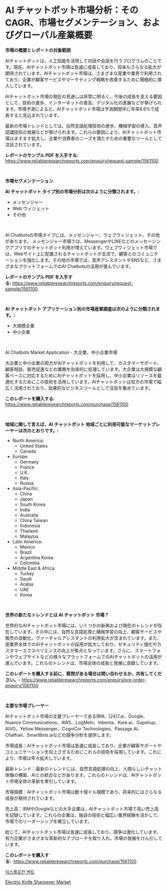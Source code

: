 <p><h1>AI チャットボット市場分析：そのCAGR、市場セグメンテーション、およびグローバル産業概要</h1></p><p><strong>市場の概要とレポートの対象範囲</strong></p>
<p><p>AIチャットボットは、人工知能を活用して対話や会話を行うプログラムのことです。現在、AIチャットボット市場は急速に成長しており、将来もさらなる拡大が期待されています。AIチャットボット市場は、さまざまな産業や業界で利用されており、企業が顧客サービスやマーケティング戦略を改善するために積極的に導入しています。</p><p>AIチャットボット市場の現在の見通しは非常に明るく、今後の成長を支える要因として、技術の進歩、インターネットの普及、デジタル化の進展などが挙げられます。市場予測によると、AIチャットボット市場は予測期間中に年率8.6%で成長すると見込まれています。</p><p>最新の市場トレンドとしては、自然言語処理技術の進歩、機械学習の導入、音声認識技術の発展などが挙げられます。これらの要因により、AIチャットボット市場はますます拡大し、企業や消費者のニーズを満たすための重要なツールとして注目されています。</p></p>
<p><strong>レポートのサンプル PDF を入手する:</strong> <a href="https://www.reliableresearchreports.com/enquiry/request-sample/1561100">https://www.reliableresearchreports.com/enquiry/request-sample/1561100</a></p>
<p>&nbsp;</p>
<p><strong>市場セグメンテーション</strong></p>
<p><strong>AI チャットボット タイプ別の市場分析は次のように分類されます。:</strong></p>
<p><ul><li>メッセンジャー</li><li>Web ウィジェット</li><li>その他</li></ul></p>
<p>&nbsp;</p>
<p><p>AI Chatbotsの市場タイプには、メッセンジャー、ウェブウィジェット、その他があります。 メッセンジャー市場では、MessengerやLINEなどのメッセージングアプリでのチャットボット利用が増えています。ウェブウィジェット市場では、Webサイト上に配置されるチャットボットが主流で、顧客とのコミュニケーションを強化します。その他の市場では、音声アシスタントやSNSなど、さまざまなプラットフォームでのAI Chatbotsの活用が進んでいます。</p></p>
<p><strong>レポートのサンプル PDF を入手する:</strong>&nbsp;<a href="https://www.reliableresearchreports.com/enquiry/request-sample/1561100">https://www.reliableresearchreports.com/enquiry/request-sample/1561100</a></p>
<p>&nbsp;</p>
<p><strong> AI チャットボット アプリケーション別の市場産業調査は次のように分類されます。:</strong></p>
<p><ul><li>大規模企業</li><li>中小企業</li></ul></p>
<p>&nbsp;</p>
<p><p>AI Chatbots Market Application - 大企業、中小企業市場</p><p>大企業と中小企業の両方がAIチャットボットを利用して、カスタマーサポート、顧客相談、販売促進などの業務を効率的に処理しています。大企業は大規模な顧客ベースに対応するためにAIチャットボットを採用し、中小企業はリソースを最適化するためにこの技術を活用しています。AIチャットボットは双方の市場で幅広く活用されており、効果的なビジネスツールとして注目を集めています。</p></p>
<p><strong>このレポートを購入する:</strong>&nbsp; <a href="https://www.reliableresearchreports.com/purchase/1561100">https://www.reliableresearchreports.com/purchase/1561100</a></p>
<p>&nbsp;</p>
<p><strong>地域に関して言えば、AI チャットボット 地域ごとに利用可能なマーケットプレーヤーは次のとおりです。:</strong></p>
<p><ul>
    <li>
        North America:
        <ul>
            <li>United States</li>
            <li>Canada</li>
        </ul>
    </li>
    <li>
        Europe:
        <ul>
            <li>Germany</li>
            <li>France</li>
            <li>U.K.</li>
            <li>Italy</li>
            <li>Russia</li>
        </ul>
    </li>
    <li>
        Asia-Pacific:
        <ul>
            <li>China</li>
            <li>Japan</li>
            <li>South Korea</li>
            <li>India</li>
            <li>Australia</li>
            <li>China Taiwan</li>
            <li>Indonesia</li>
            <li>Thailand</li>
            <li>Malaysia</li>
        </ul>
    </li>
    <li>
        Latin America:
        <ul>
            <li>Mexico</li>
            <li>Brazil</li>
            <li>Argentina Korea</li>
            <li>Colombia</li>
        </ul>
    </li>
    <li>
        Middle East & Africa:
        <ul>
            <li>Turkey</li>
            <li>Saudi</li>
            <li>Arabia</li>
            <li>UAE</li>
            <li>Korea</li>
        </ul>
    </li>
    </ul></p>
<p>&nbsp;</p>
<p><strong>世界の新たなトレンドとは AI チャットボット 市場？</strong></p>
<p><p>世界的なAIチャットボット市場には、いくつかの新興および現在のトレンドが存在しています。その中には、自然な言語処理と機械学習の向上、顧客サービスや販売の自動化、ヴァーチャルアシスタントの利用拡大が含まれています。また、産業界全体でのAIチャットボットの採用が拡大しており、セキュリティ強化やカスタマーエクスペリエンスの向上が焦点となっています。さらに、スマートフォンやウェブサイトなどの様々なプラットフォームでのAIチャットボットの活用が進んでいます。これらのトレンドは、市場全体の成長と発展に貢献しています。</p></p>
<p><strong>このレポートを購入する前に、質問がある場合は問い合わせるか、共有してください。</strong>- <a href="https://www.reliableresearchreports.com/enquiry/pre-order-enquiry/1561100">https://www.reliableresearchreports.com/enquiry/pre-order-enquiry/1561100</a></p>
<p>&nbsp;</p>
<p><strong>主要な市場プレーヤー</strong></p>
<p><p>AIチャットボット市場の主要プレーヤーであるIBM、[24]7.ai、Google、Nuance Communications、AWS、LogMeIn、Inbenta、Kore.ai、Gupshup、AIVO、Yellow Messenger、CogniCor Technologies、Passage AI、Chatfuel、SmartBots.aiなどの競争分析を提供します。</p><p>市場成長：AIチャットボット市場は急速に成長しており、企業が顧客サポートやコミュニケーションを向上させるためにこれらの技術を採用しています。これにより、市場は年々拡大しています。</p><p>最新トレンド：最新のトレンドには、自然言語処理の向上、人間らしいチャット体験の構築、AIとの統合などがあります。これらのトレンドは、AIチャットボット市場全体の革新を牽引しています。</p><p>市場規模：AIチャットボット市場は数十億ドル規模であり、将来的にはさらなる成長が期待されています。</p><p>売上高：IBMやGoogleなどの大手企業は、AIチャットボット市場で高い売上高を記録しています。これらの企業は、独自の技術と幅広い業界経験を活かして、市場でのリーダーシップを確立しています。</p><p>総じて、AIチャットボット市場は急速に成長しており、競争は激化しています。有力企業がさまざまな革新的なアプローチを取り入れ、市場の発展をけん引しています。</p></p>
<p><strong>このレポートを購入する:</strong>&nbsp;&nbsp;<a href="https://www.reliableresearchreports.com/purchase/1561100">https://www.reliableresearchreports.com/purchase/1561100</a></p>
<p><p><a href="https://github.com/lzuwsfreyoq70/Market-Research-Report-List-1/blob/main/15120395395.md">익스플로전 벤트</a></p><p><a href="https://github.com/santosh758595/Market-Research-Report-List-3/blob/main/electric-knife-sharpener-market.md">Electric Knife Sharpener Market</a></p></p>